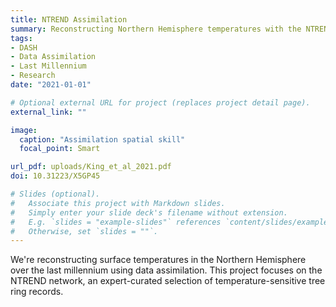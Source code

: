 ```yaml
---
title: NTREND Assimilation
summary: Reconstructing Northern Hemisphere temperatures with the NTREND tree-ring network.
tags:
- DASH
- Data Assimilation
- Last Millennium
- Research
date: "2021-01-01"

# Optional external URL for project (replaces project detail page).
external_link: ""

image:
  caption: "Assimilation spatial skill"
  focal_point: Smart

url_pdf: uploads/King_et_al_2021.pdf
doi: 10.31223/X5GP45

# Slides (optional).
#   Associate this project with Markdown slides.
#   Simply enter your slide deck's filename without extension.
#   E.g. `slides = "example-slides"` references `content/slides/example-slides.md`.
#   Otherwise, set `slides = ""`.
---
```


We're reconstructing surface temperatures in the Northern Hemisphere over the last millennium using data assimilation. This project focuses on the NTREND network, an expert-curated selection of temperature-sensitive tree ring records.

